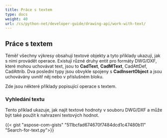 ```yaml
---
title: Práce s textem
type: docs
weight: 40
url: /cs/python-net/developer-guide/drawing-api/work-with-text/
---
```


## **Práce s textem**

Téměř všechny výkresy obsahují textové objekty a tyto příklady ukazují, jak s nimi provádět operace. Existují různé druhy entit pro formáty DWG/DXF, které mohou uchovávat text, jsou to **CadText**, **CadMText**, CadAttDef, CadAttrib. Dva poslední typy jsou obvykle spojeny s **CadInsertObject** a jsou uchovávány uvnitř něj nebo v příslušném bloku.

Zde jsou některé příklady popisující operace s textem.

### **Vyhledání textu**

Tento příklad ukazuje, jak najít textové hodnoty v souboru DWG/DXF a může být také použit k nahrazení textových hodnot.

{{< gist "aspose-com-gists" "511bcfad674670f7484dcd1c47480b11" "Search-for-text.py">}}
